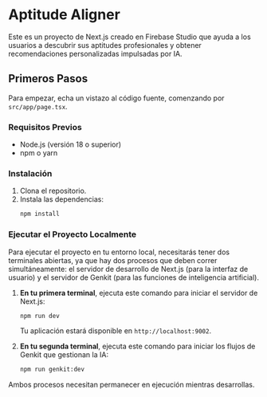 # Aptitude Aligner

Este es un proyecto de Next.js creado en Firebase Studio que ayuda a los usuarios a descubrir sus aptitudes profesionales y obtener recomendaciones personalizadas impulsadas por IA.

## Primeros Pasos

Para empezar, echa un vistazo al código fuente, comenzando por `src/app/page.tsx`.

### Requisitos Previos

- Node.js (versión 18 o superior)
- npm o yarn

### Instalación

1. Clona el repositorio.
2. Instala las dependencias:
   ```bash
   npm install
   ```

### Ejecutar el Proyecto Localmente

Para ejecutar el proyecto en tu entorno local, necesitarás tener dos terminales abiertas, ya que hay dos procesos que deben correr simultáneamente: el servidor de desarrollo de Next.js (para la interfaz de usuario) y el servidor de Genkit (para las funciones de inteligencia artificial).

1.  **En tu primera terminal**, ejecuta este comando para iniciar el servidor de Next.js:
    ```bash
    npm run dev
    ```
    Tu aplicación estará disponible en `http://localhost:9002`.

2.  **En tu segunda terminal**, ejecuta este comando para iniciar los flujos de Genkit que gestionan la IA:
    ```bash
    npm run genkit:dev
    ```

Ambos procesos necesitan permanecer en ejecución mientras desarrollas.